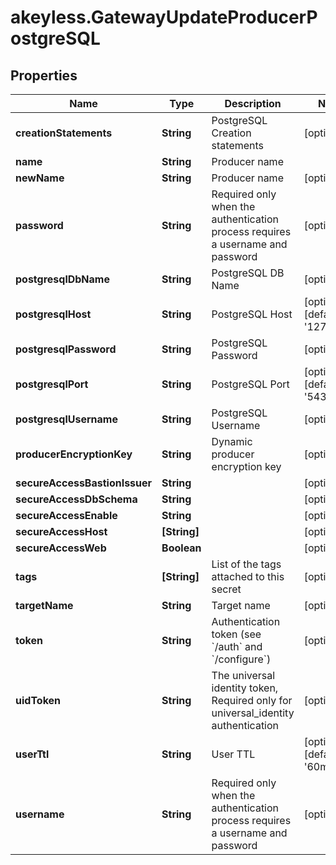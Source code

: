# akeyless.GatewayUpdateProducerPostgreSQL

## Properties

Name | Type | Description | Notes
------------ | ------------- | ------------- | -------------
**creationStatements** | **String** | PostgreSQL Creation statements | [optional] 
**name** | **String** | Producer name | 
**newName** | **String** | Producer name | [optional] 
**password** | **String** | Required only when the authentication process requires a username and password | [optional] 
**postgresqlDbName** | **String** | PostgreSQL DB Name | [optional] 
**postgresqlHost** | **String** | PostgreSQL Host | [optional] [default to &#39;127.0.0.1&#39;]
**postgresqlPassword** | **String** | PostgreSQL Password | [optional] 
**postgresqlPort** | **String** | PostgreSQL Port | [optional] [default to &#39;5432&#39;]
**postgresqlUsername** | **String** | PostgreSQL Username | [optional] 
**producerEncryptionKey** | **String** | Dynamic producer encryption key | [optional] 
**secureAccessBastionIssuer** | **String** |  | [optional] 
**secureAccessDbSchema** | **String** |  | [optional] 
**secureAccessEnable** | **String** |  | [optional] 
**secureAccessHost** | **[String]** |  | [optional] 
**secureAccessWeb** | **Boolean** |  | [optional] 
**tags** | **[String]** | List of the tags attached to this secret | [optional] 
**targetName** | **String** | Target name | [optional] 
**token** | **String** | Authentication token (see &#x60;/auth&#x60; and &#x60;/configure&#x60;) | [optional] 
**uidToken** | **String** | The universal identity token, Required only for universal_identity authentication | [optional] 
**userTtl** | **String** | User TTL | [optional] [default to &#39;60m&#39;]
**username** | **String** | Required only when the authentication process requires a username and password | [optional] 


